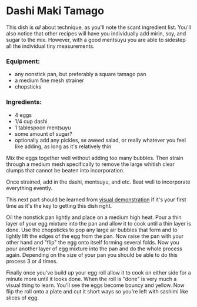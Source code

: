 # Dashi Maki Tamago

This dish is *all* about technique, as you'll note the scant ingredient list. You'll also notice that other recipes will have you individually add mirin, soy, and sugar to the mix. However, with a good mentsuyu you are able to sidestep all the individual tiny measurements.

### Equipment:
* any nonstick pan, but preferably a square tamago pan
* a medium fine mesh strainer
* chopsticks

  
### Ingredients:
* 4 eggs
* 1/4 cup dashi
* 1 tablespoon mentsuyu
* some amount of sugar?
* optionally add any pickles, se aweed salad, or really whatever you feel like adding, as long as it's relatively thin

  

Mix the eggs together well without adding too many bubbles. Then strain through a medium mesh specifically to remove the large whitish clear clumps that cannot be beaten into incorporation.

Once strained, add in the dashi, mentsuyu, and etc. Beat well to incorporate everything evently.

This next part should be learned from [visual demonstration](https://youtu.be/x4BDc6GPlTk?t=134) if it's your first time as it's the key to getting this dish right.

Oil the nonstick pan lightly and place on a medium high heat. Pour a thin layer of your egg mixture into the pan and allow it to cook until a thin layer is done. Use the chopsticks to pop any large air bubbles that form and to lightly lift the edges of the egg from the pan. Now raise the pan with your other hand and "flip" the egg onto itself forming several folds. Now you pour another layer of egg mixture into the pan and do the whole process again. Depending on the size of your pan you should be able to do this process 3 or 4 times.

Finally once you've build up your egg roll allow it to cook on either side for a minute more until it looks done. When the roll is "done" is very much a visual thing to learn. You'll see the eggs become bouncy and yellow. Now flip the roll onto a plate and cut it short ways so you're left with sashimi like slices of egg.